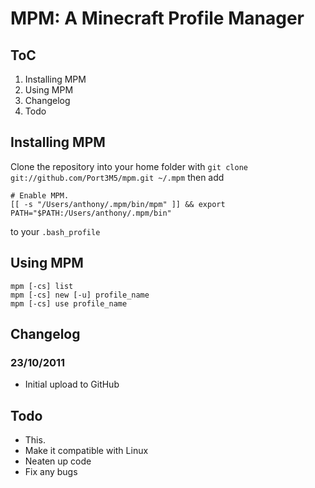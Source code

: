 MPM: A Minecraft Profile Manager
================================

ToC
---

1. Installing MPM
1. Using MPM
2. Changelog
3. Todo

Installing MPM
--------------

Clone the repository into your home folder with `git clone git://github.com/Port3M5/mpm.git ~/.mpm` then add

    # Enable MPM.
    [[ -s "/Users/anthony/.mpm/bin/mpm" ]] && export PATH="$PATH:/Users/anthony/.mpm/bin"

to your `.bash_profile`

Using MPM
---------

    mpm [-cs] list
    mpm [-cs] new [-u] profile_name
    mpm [-cs] use profile_name

Changelog
---------

### 23/10/2011 ###

+ Initial upload to GitHub

Todo
----

+ This.
+ Make it compatible with Linux
+ Neaten up code
+ Fix any bugs
